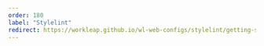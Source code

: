 ```yaml
---
order: 180
label: "Stylelint"
redirect: https://workleap.github.io/wl-web-configs/stylelint/getting-started/
---
```

